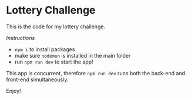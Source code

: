 # Lottery Challenge

This is the code for my lottery challenge.

_Instructions_

- `npm i` to install packages
- make sure `nodemon` is installed in the main folder
- run `npm run dev` to start the app!

This app is concurrent, therefore `npm run dev` runs both the back-end and front-end simultaneously.

Enjoy!
